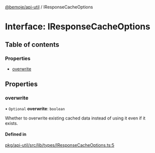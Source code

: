[@bemoje/api-util](https://github.com/bemoje/tsmono/blob/main/pkg/api-util/docs/md/index.md) / IResponseCacheOptions

# Interface: IResponseCacheOptions

## Table of contents

### Properties

- [overwrite](https://github.com/bemoje/tsmono/blob/main/pkg/api-util/docs/md/interfaces/IResponseCacheOptions.md#overwrite)

## Properties

### overwrite

• `Optional` **overwrite**: `boolean`

Whether to overwrite existing cached data instead of using it even if it exists.

#### Defined in

[pkg/api-util/src/lib/types/IResponseCacheOptions.ts:5](https://github.com/bemoje/tsmono/blob/5043a85/pkg/api-util/src/lib/types/IResponseCacheOptions.ts#L5)
